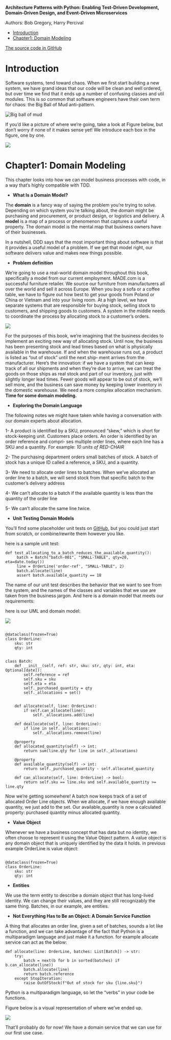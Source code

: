 **Architecture Patterns with Python: Enabling Test-Driven Development, Domain-Driven Design, and Event-Driven Microservices**

Authors: Bob Gregory, Harry Percival

<!-- TOC -->
* [Introduction](#introduction)
* [Chapter1: Domain Modeling](#chapter1-domain-modeling)
<!-- TOC -->

[The source code in GitHub](https://github.com/cosmicpython/code)

# Introduction

Software systems, tend toward chaos. When we first start building a new system,
we have grand ideas that our code will be clean and well ordered, but over time we
find that it ends up a number of confusing classes and util modules. This is so common that software engineers have
their own term for chaos: the Big Ball of Mud anti-pattern.

![](images/big_ball_of_mud.png "Big ball of mud")

If you’d like a picture of where we’re going, take a look at Figure below, but don’t worry if
none of it makes sense yet! We introduce each box in the figure, one by one.

![](images/component_diagram_for_our_app.png)

# Chapter1: Domain Modeling
This chapter looks into how we can model business processes with code, in a way
that’s highly compatible with TDD.

- **What Is a Domain Model?**

The **domain** is a fancy way of saying the problem you’re trying to solve. Depending on which system you’re
talking about, the domain might be purchasing and procurement, or product design,
or logistics and delivery. A **model** is a map of a process or phenomenon that captures a useful property. The domain model is the mental map that business owners have of their businesses.

In a nutshell, DDD says that the most important thing about software is that it provides a useful model of a problem. If we get that model right, our software delivers
value and makes new things possible.

- **Problem definition**

We’re going to use a real-world domain model throughout this book, specifically a
model from our current employment. MADE.com is a successful furniture retailer.
We source our furniture from manufacturers all over the world and sell it across
Europe. When you buy a sofa or a coffee table, we have to figure out how best to get your
goods from Poland or China or Vietnam and into your living room. At a high level, we have separate systems that are responsible for buying stock, selling
stock to customers, and shipping goods to customers. A system in the middle needs
to coordinate the process by allocating stock to a customer’s orders.

![](images\diagram_of_the_company.png)

For the purposes of this book, we’re imagining that the business decides to implement
an exciting new way of allocating stock. Until now, the business has been presenting
stock and lead times based on what is physically available in the warehouse. If and
when the warehouse runs out, a product is listed as “out of stock” until the next ship‐
ment arrives from the manufacturer.
Here’s the innovation: if we have a system that can keep track of all our shipments
and when they’re due to arrive, we can treat the goods on those ships as real stock and
part of our inventory, just with slightly longer lead times. Fewer goods will appear to
be out of stock, we’ll sell more, and the business can save money by keeping lower
inventory in the domestic warehouse. We need a more complex allocation mechanism. **Time for
some domain modeling.**


- **Exploring the Domain Language**

The following notes we might have taken while having a conversation with our domain experts about allocation.

1- A product is identified by a SKU, pronounced “skew,” which is short for stock-keeping
unit. Customers place orders. An order is identified by an order reference and compri‐
ses multiple order lines, where each line has a SKU and a quantity. For example: _10 units of RED-CHAIR_

2- The purchasing department orders small batches of stock. A batch of stock has a
unique ID called a reference, a SKU, and a quantity.

3- We need to allocate order lines to batches. When we’ve allocated an order line to a
batch, we will send stock from that specific batch to the customer’s delivery address

4- We can’t allocate to a batch if the available quantity is less than the quantity of the
order line

5- We can’t allocate the same line twice.

- **Unit Testing Domain Models**

You’ll find some placeholder unit tests on [GitHub](https://github.com/cosmicpython/code/blob/chapter_01_domain_model_exercise/test_model.py), but you could just start from scratch, or combine/rewrite them however you like.

here is a sample unit test:

```angular2html
def test_allocating_to_a_batch_reduces_the_available_quantity():
     batch = Batch("batch-001", "SMALL-TABLE", qty=20, eta=date.today())
     line = OrderLine('order-ref', "SMALL-TABLE", 2)
     batch.allocate(line)
     assert batch.available_quantity == 18
```

The name of our unit test describes the behavior that we want to see from the system,
and the names of the classes and variables that we use are taken from the business
jargon. And here is a domain model that meets our requirements:

here is our UML and domain model:

![](images\uml.png)

```angular2html

@dataclass(frozen=True)
class OrderLine:
    sku: str
    qty: int


class Batch:
    def __init__(self, ref: str, sku: str, qty: int, eta: Optional[date]):
        self.reference = ref
        self.sku = sku
        self.eta = eta
        self._purchased_quantity = qty
        self._allocations = set() 


    def allocate(self, line: OrderLine):
        if self.can_allocate(line):
            self._allocations.add(line)

    def deallocate(self, line: OrderLine):
        if line in self._allocations:
            self._allocations.remove(line)

    @property
    def allocated_quantity(self) -> int:
        return sum(line.qty for line in self._allocations)

    @property
    def available_quantity(self) -> int:
        return self._purchased_quantity - self.allocated_quantity

    def can_allocate(self, line: OrderLine) -> bool:
        return self.sku == line.sku and self.available_quantity >= line.qty

```
Now we’re getting somewhere! A batch now keeps track of a set of allocated Order
Line objects. When we allocate, if we have enough available quantity, we just add to
the set. Our available_quantity is now a calculated property: purchased quantity
minus allocated quantity.

- **Value Object**

Whenever we have a business concept that has data but no identity, we often choose
to represent it using the Value Object pattern. A value object is any domain object that
is uniquely identified by the data it holds. in previous example OrderLine is value object:

```angular2html

@dataclass(frozen=True)
class OrderLine:
    sku: str
    qty: int

```

- **Entities**

We use the term entity to describe a domain object that has long-lived identity. We can change their values, and they are
still recognizably the same thing. Batches, in our example, are entities.

- **Not Everything Has to Be an Object: A Domain Service Function**

A thing that allocates an order line, given a set of batches, sounds a lot like a function, and we can take advantage of the fact that Python is a multiparadigm language and just make it a function.
for example allocate service can act as the below:

```angular2html
def allocate(line: OrderLine, batches: List[Batch]) -> str:
    try:
        batch = next(b for b in sorted(batches) if b.can_allocate(line))
        batch.allocate(line)
        return batch.reference
    except StopIteration:
        raise OutOfStock(f"Out of stock for sku {line.sku}")
```

Python is a multiparadigm language, so let the “verbs” in your code be functions.

Figure below is a visual representation of where we’ve ended up.

![](images\domain_model_in_first_chapter.png)

That’ll probably do for now! We have a domain service that we can use for our first
use case. 